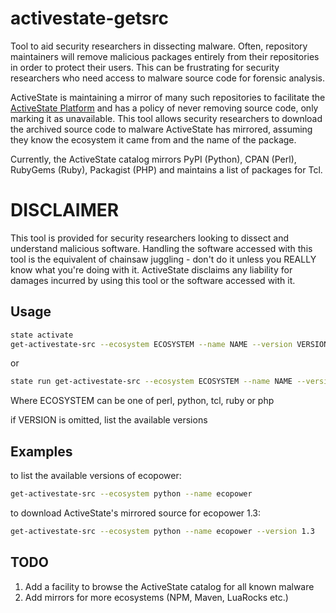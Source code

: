# activestate-getsrc
Tool to aid security researchers in dissecting malware.  Often, repository maintainers will
remove malicious packages entirely from their repositories in order to protect their users.
This can be frustrating for security researchers who need access to malware source code for
forensic analysis.

ActiveState is maintaining a mirror of many such repositories to facilitate the [ActiveState
Platform](https://platform.activestate.com/) and has a policy of never removing source code,
only marking it as unavailable.  This tool allows security researchers to download the archived
source code to malware ActiveState has mirrored, assuming they know the ecosystem it came from
and the name of the package.

Currently, the ActiveState catalog mirrors PyPI (Python), CPAN (Perl), RubyGems (Ruby),
Packagist (PHP) and maintains a list of packages for Tcl.

# DISCLAIMER
This tool is provided for security researchers looking to dissect and
understand malicious software.  Handling the software accessed with
this tool is the equivalent of chainsaw juggling - don't do it unless
you REALLY know what you're doing with it.  ActiveState disclaims any
liability for damages incurred by using this tool or the software accessed
with it.

## Usage

```bash
state activate
get-activestate-src --ecosystem ECOSYSTEM --name NAME --version VERSION
```
or
```bash
state run get-activestate-src --ecosystem ECOSYSTEM --name NAME --version VERSION
```
Where ECOSYSTEM can be one of perl, python, tcl, ruby or php

if VERSION is omitted, list the available versions

## Examples

to list the available versions of ecopower:
```bash
get-activestate-src --ecosystem python --name ecopower
```

to download ActiveState's mirrored source for ecopower 1.3:
```bash
get-activestate-src --ecosystem python --name ecopower --version 1.3
```

## TODO
1. Add a facility to browse the ActiveState catalog for all known malware
2. Add mirrors for more ecosystems (NPM, Maven, LuaRocks etc.)
